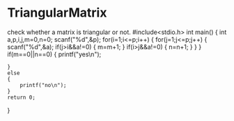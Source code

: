 TriangularMatrix
================

check whether a matrix is triangular or not.
#include<stdio.h>
int main()
{
	int a,p,i,j,m=0,n=0;
	scanf("%d",&p);
	for(i=1;i<=p;i++)
	{
		for(j=1;j<=p;j++)
		{
			scanf("%d",&a);
			if(j>i&&a!=0)
			{
				m=m+1;
			}
			if(i>j&&a!=0)
			{
				n=n+1;
			}
		}
	}
if(m==0||n==0)
	{
		printf("yes\n");
		
	}
	else
	{
		printf("no\n");
	}
	return 0;
}
